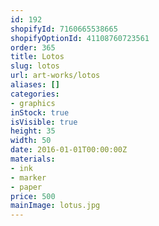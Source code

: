 ```yaml
---
id: 192
shopifyId: 7160665538665
shopifyOptionId: 41108760723561
order: 365
title: Lotos
slug: lotos
url: art-works/lotos
aliases: []
categories:
- graphics
inStock: true
isVisible: true
height: 35
width: 50
date: 2016-01-01T00:00:00Z
materials:
- ink
- marker
- paper
price: 500
mainImage: lotus.jpg
---
```

